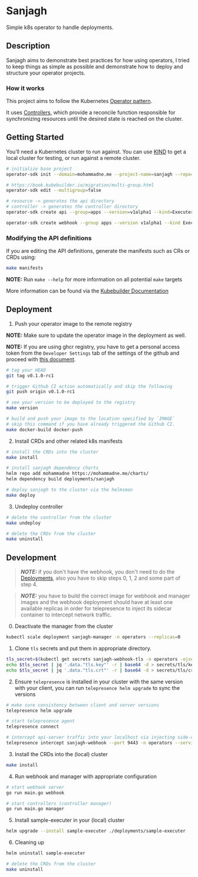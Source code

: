 # Sanjagh

Simple k8s operator to handle deployments.

## Description

Sanjagh aims to demonstrate best practices for how using operators, I tried to keep things as simple as possible and demonstrate how to deploy and structure your operator projects.

### How it works

This project aims to follow the Kubernetes [Operator pattern](https://kubernetes.io/docs/concepts/extend-kubernetes/operator/).

It uses [Controllers](https://kubernetes.io/docs/concepts/architecture/controller/),
which provide a reconcile function responsible for synchronizing resources until the desired state is reached on the cluster.

## Getting Started

You’ll need a Kubernetes cluster to run against. You can use [KIND](https://sigs.k8s.io/kind) to get a local cluster for testing, or run against a remote cluster.

```sh
# initialize base project
operator-sdk init --domain=mohammadne.me --project-name=sanjagh --repo=github.com/mohammadne/sanjagh

# https://book.kubebuilder.io/migration/multi-group.html
operator-sdk edit --multigroup=false

# resource -> generates the api directory
# controller -> generates the controller directory
operator-sdk create api --group=apps --version=v1alpha1 --kind=Executer --controller --resource

operator-sdk create webhook --group apps --version v1alpha1 --kind Executer --programmatic-validation
```

### Modifying the API definitions

If you are editing the API definitions, generate the manifests such as CRs or CRDs using:

```sh
make manifests
```

**NOTE:** Run `make --help` for more information on all potential `make` targets

More information can be found via the [Kubebuilder Documentation](https://book.kubebuilder.io/introduction.html)

## Deployment

1. Push your operator image to the remote registry

**NOTE:** Make sure to update the operator image in the deployment as well.

**NOTE:** If you are using ghcr registry, you have to get a personal access token from the `Developer Settings` tab of the settings of the github and proceed with [this document](https://docs.github.com/en/packages/working-with-a-github-packages-registry/working-with-the-container-registry).

```sh
# tag your HEAD
git tag v0.1.0-rc1

# trigger Github CI action automatically and skip the following
git push origin v0.1.0-rc1

# see your version to be deployed to the registry
make version

# build and push your image to the location specified by `IMAGE`
# skip this command if you have already triggered the Github CI.
make docker-build docker-push
```

2. Install CRDs and other related k8s manifests

```sh
# install the CRDs into the cluster
make install

# install sanjagh dependency charts
helm repo add mohammadne https://mohammadne.me/charts/
helm dependency build deployments/sanjagh

# deploy sanjagh to the cluster via the helmsman
make deploy
```

3. Undeploy controller

```sh
# delete the controller from the cluster
make undeploy

# delete the CRDs from the cluster
make uninstall
```

## Development

> **_NOTE:_** if you don't have the webhook, you don't need to do the [Deployments](##Deployments), also you have to skip steps 0, 1, 2 and some part of step 4.

> **_NOTE:_** you have to build the correct image for webhook and manager images and the webhook deployment should have at least one available replicas in order for telepresence to inject its sidecar container to intercept network traffic.

0. Deactivate the manager from the cluster

```sh
kubectl scale deployment sanjagh-manager -n operators --replicas=0
```

1. Clone `tls` secrets and put them in appropriate directory.

```sh
tls_secret=$(kubectl get secrets sanjagh-webhook-tls -n operators -ojson)
echo $tls_secret | jq '.data."tls.key"' -r | base64 -d > secrets/tls/key.pem
echo $tls_secret | jq '.data."tls.crt"' -r | base64 -d > secrets/tls/crt.pem
```

2. Ensure `telepresence` is installed in your cluster with the same version with your client, you can run `telepresence helm upgrade` to sync the versions

```sh
# make sure consistency between client and server versions
telepresence helm upgrade

# start telepresence agent
telepresence connect

# intercept api-server traffic into your localhost via injecting side-car container
telepresence intercept sanjagh-webhook --port 9443 -n operators --service sanjagh-webhook
```

3. Install the CRDs into the (local) cluster

```sh
make install
```

4. Run webhook and manager with appropriate configuration

```bash
# start webhook server
go run main.go webhook

# start controllers (controller manager)
go run main.go manager
```

5. Install sample-executer in your (local) cluster

```sh
helm upgrade --install sample-executer ./deployments/sample-executer
```

6. Cleaning up

```sh
helm uninstall sample-executer

# delete the CRDs from the cluster
make uninstall
```
